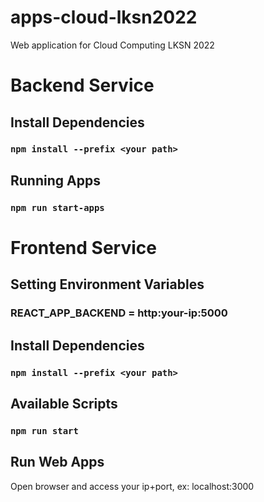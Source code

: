 # apps-cloud-lksn2022
Web application for Cloud Computing LKSN 2022

# Backend Service
## Install Dependencies
### `npm install --prefix <your path>`

## Running Apps
### `npm run start-apps`

# Frontend Service
## Setting Environment Variables
### REACT_APP_BACKEND = http:your-ip:5000

## Install Dependencies
### `npm install --prefix <your path>`

## Available Scripts
### `npm run start`

## Run Web Apps
Open browser and access your ip+port, ex: localhost:3000

